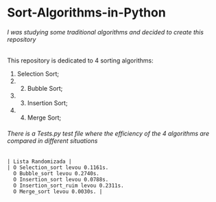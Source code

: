 # Sort-Algorithms-in-Python

###### I was studying some traditional algorithms and decided to create this repository

This repository is dedicated to 4 sorting algorithms: 
1. Selection Sort; 
2. 2. Bubble Sort; 
3. 3. Insertion Sort; 
4. 4. Merge Sort;

###### There is a Tests.py test file where the efficiency of the 4 algorithms are compared in different situations

    | Lista Randomizada |
    | O Selection_sort levou 0.1161s.
      O Bubble_sort levou 0.2740s.
      O Insertion_sort levou 0.0788s.
      O Insertion_sort_ruim levou 0.2311s.
      O Merge_sort levou 0.0030s. |
 

